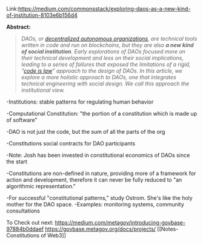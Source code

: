 Link:https://medium.com/commonsstack/exploring-daos-as-a-new-kind-of-institution-8103e6b156d4

**Abstract:**
>_DAOs, or_ [_decentralized autonomous organizations_](https://en.wikipedia.org/wiki/Decentralized_autonomous_organization)_, are technical tools written in code and run on blockchains, but they are also_ **_a new kind of social institution_**_. Early explorations of DAOs focused more on their technical development and less on their social implications, leading to a series of failures that exposed the limitations of a rigid, “_[_code is law_](https://www.coindesk.com/code-is-law-not-quite-yet)_” approach to the design of DAOs. In this article, we explore a more holistic approach to DAOs, one that integrates technical engineering with social design. We call this approach the institutional view._


-Institutions: stable patterns for regulating human behavior

-Computational Constitution: "the portion of a constitution which is made up of software" 

-DAO is not just the code, but the sum of all the parts of the org

-Constitutions social contracts for DAO participants

-Note: Josh has been invested in constitutional economics of DAOs since the start

-Constitutions are non-defined in nature, providing more of a framework for action and development, therefore it can never be fully reduced to "an algorithmic representation."

-For successful "constitutional patterns," study Ostrom. She's like the holy mother for the DAO space. 
	-Examples: monitoring systems, community consultations

To Check out next: https://medium.com/metagov/introducing-govbase-97884b0ddaef
https://govbase.metagov.org/docs/projects/
[[Notes-Constitutions of Web3]]